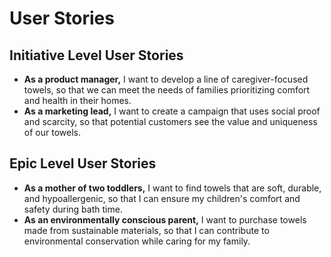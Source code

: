 # User Stories
## Initiative Level User Stories
- **As a product manager,** I want to develop a line of caregiver-focused towels, so that we can meet the needs of families prioritizing comfort and health in their homes.
- **As a marketing lead,** I want to create a campaign that uses social proof and scarcity, so that potential customers see the value and uniqueness of our towels.

## Epic Level User Stories
- **As a mother of two toddlers,** I want to find towels that are soft, durable, and hypoallergenic, so that I can ensure my children's comfort and safety during bath time.
- **As an environmentally conscious parent,** I want to purchase towels made from sustainable materials, so that I can contribute to environmental conservation while caring for my family.